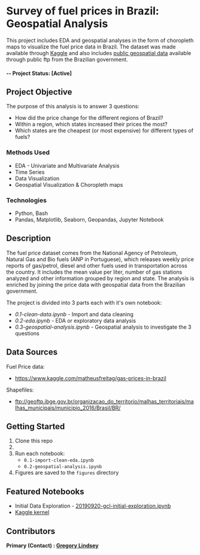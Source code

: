 #  Survey of fuel prices in Brazil: Geospatial Analysis
This project includes EDA and geospatial analyses in the form of choropleth maps to visualize the fuel price data in Brazil. The dataset was made available through [Kaggle](https://www.kaggle.com/matheusfreitag/gas-prices-in-brazil) and also includes [public geospatial data](ftp://geoftp.ibge.gov.br/organizacao_do_territorio/malhas_territoriais/malhas_municipais/municipio_2016/Brasil/BR/) available through public ftp from the Brazilian government.

#### -- Project Status: [Active]

## Project Objective
The purpose of this analysis is to answer 3 questions:
* How did the price change for the different regions of Brazil?
* Within a region, which states increased their prices the most?
* Which states are the cheapest (or most expensive) for different types of fuels?

### Methods Used
* EDA - Univariate and Multivariate Analysis
* Time Series
* Data Visualization
* Geospatial Visualization & Choropleth maps

### Technologies
* Python, Bash
* Pandas, Matplotlib, Seaborn, Geopandas, Jupyter Notebook

## Description
The fuel price dataset comes from the National Agency of Petroleum, Natural Gas and Bio fuels (ANP in Portuguese), which releases weekly price reports of gas/petrol, diesel and other fuels used in transportation across the country. It includes the mean value per liter, number of gas stations analyzed and other information grouped by region and state. The analysis is enriched by joining the price data with geospatial data from the Brazilian government.

The project is divided into 3 parts each with it's own notebook: 
* *0.1-clean-data.ipynb* - Import and data cleaning
* *0.2-eda.ipynb* - EDA or exploratory data analysis 
* *0.3-geospatial-analysis.ipynb* - Geospatial analysis to investigate the 3 questions

## Data Sources
Fuel Price data:
* https://www.kaggle.com/matheusfreitag/gas-prices-in-brazil

Shapefiles:
* ftp://geoftp.ibge.gov.br/organizacao_do_territorio/malhas_territoriais/malhas_municipais/municipio_2016/Brasil/BR/

## Getting Started
1. Clone this repo
2. 
3. Run each notebook:
   - `0.1-import-clean-eda.ipynb`
   - `0.2-geospatial-analysis.ipynb`
4. Figures are saved to the `figures` directory

## Featured Notebooks
* Initial Data Exploration - [20190920-gcl-initial-exploration.ipynb](https://github.com/gclindsey/brazil-fuel-price/blob/master/notebooks/20190920-gcl-initial-exploration.ipynb)
* [Kaggle kernel](https://www.kaggle.com/gclindsey/geospatial-analysis-of-gas-prices-in-brazil)


## Contributors

**Primary (Contact) : [Gregory Lindsey](https://github.com/gclindsey)**
